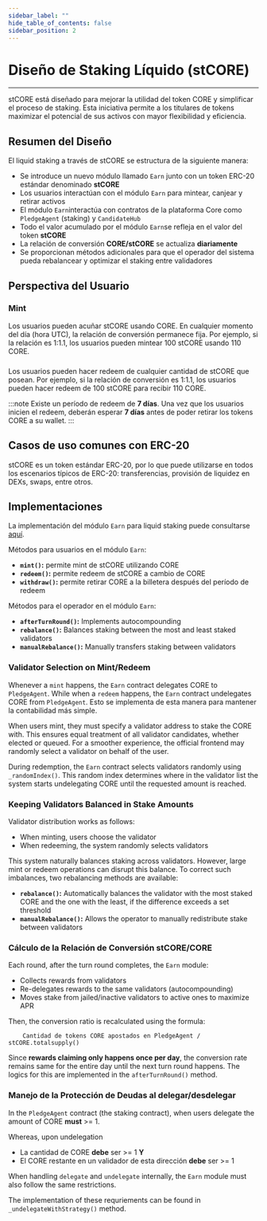 ```yaml
---
sidebar_label: ""
hide_table_of_contents: false
sidebar_position: 2
---
```


# Diseño de Staking Líquido (stCORE)

---

stCORE está diseñado para mejorar la utilidad del token CORE y simplificar el proceso de staking. Esta iniciativa permite a los titulares de tokens maximizar el potencial de sus activos con mayor flexibilidad y eficiencia.

## Resumen del Diseño

El liquid staking a través de stCORE se estructura de la siguiente manera:

- Se introduce un nuevo módulo llamado `Earn` junto con un token ERC-20 estándar denominado **stCORE**
- Los usuarios interactúan con el módulo `Earn` para mintear, canjear y retirar activos
- El módulo `Earn`interactúa con contratos de la plataforma Core como `PledgeAgent` (staking) y `CandidateHub`
- Todo el valor acumulado por el módulo `Earn`se refleja en el valor del token **stCORE**
- La relación de conversión **CORE/stCORE** se actualiza **diariamente**
- Se proporcionan métodos adicionales para que el operador del sistema pueda rebalancear y optimizar el staking entre validadores

## Perspectiva del Usuario

### Mint

Los usuarios pueden acuñar stCORE usando CORE. En cualquier momento del día (hora UTC), la relación de conversión permanece fija. Por ejemplo, si la relación es 1:1.1, los usuarios pueden mintear 100 stCORE usando 110 CORE.

###

Los usuarios pueden hacer redeem de cualquier cantidad de stCORE que posean. Por ejemplo, si la relación de conversión es 1:1.1, los usuarios pueden hacer redeem de 100 stCORE para recibir 110 CORE.

:::note
Existe un período de redeem de **7 días**. Una vez que los usuarios inicien el redeem, deberán esperar **7 días** antes de poder retirar los tokens CORE a su wallet.
:::

## Casos de uso comunes con ERC-20

stCORE es un token estándar ERC-20, por lo que puede utilizarse en todos los escenarios típicos de ERC-20: transferencias, provisión de liquidez en DEXs, swaps, entre otros.

## Implementaciones

La implementación del módulo `Earn` para liquid staking puede consultarse [aquí](https://github.com/coredao-org/Earn/blob/main/contracts/Earn.sol).

Métodos para usuarios en el módulo `Earn`:

- **`mint()`:** permite mint de stCORE utilizando CORE
- **`redeem()`:** permite redeem de stCORE a cambio de CORE
- **`withdraw()`:** permite retirar CORE a la billetera después del período de redeem

Métodos para el operador en el módulo `Earn`:

- **`afterTurnRound()`:** Implements autocompounding
- **`rebalance()`:** Balances staking between the most and least staked validators
- **`manualRebalance()`:** Manually transfers staking between validators

### Validator Selection on Mint/Redeem

Whenever a `mint` happens, the `Earn` contract delegates CORE to `PledgeAgent`. While when a `redeem` happens, the `Earn` contract undelegates CORE from `PledgeAgent`. Esto se implementa de esta manera para mantener la contabilidad más simple.

When users mint, they must specify a validator address to stake the CORE with. This ensures equal treatment of all validator candidates, whether elected or queued. For a smoother experience, the official frontend may randomly select a validator on behalf of the user.

During redemption, the `Earn` contract selects validators randomly using `_randomIndex()`. This random index determines where in the validator list the system starts undelegating CORE until the requested amount is reached.

### Keeping Validators Balanced in Stake Amounts

Validator distribution works as follows:

- When minting, users choose the validator
- When redeeming, the system randomly selects validators

This system naturally balances staking across validators. However, large mint or redeem operations can disrupt this balance. To correct such imbalances, two rebalancing methods are available:

- **`rebalance()`:** Automatically balances the validator with the most staked CORE and the one with the least, if the difference exceeds a set threshold
- **`manualRebalance()`:** Allows the operator to manually redistribute stake between validators

### Cálculo de la Relación de Conversión stCORE/CORE

Each round, after the turn round completes, the `Earn` module:

- Collects rewards from validators
- Re-delegates rewards to the same validators (autocompounding)
- Moves stake from jailed/inactive validators to active ones to maximize APR

Then, the conversion ratio is recalculated using the formula:

```
    Cantidad de tokens CORE apostados en PledgeAgent / stCORE.totalsupply() 
```

Since **rewards claiming only happens once per day**, the conversion rate remains same for the entire day until the next turn round happens. The logics for this are implemented in the `afterTurnRound()` method.

### Manejo de la Protección de Deudas al delegar/desdelegar

In the `PledgeAgent` contract (the staking contract), when users delegate the amount of CORE **must** >= 1.

Whereas, upon  undelegation

- La cantidad de CORE **debe** ser >= 1 **Y**
- El CORE restante en un validador de esta dirección **debe** ser >= 1

When handling `delegate` and `undelegate` internally, the `Earn` module must also follow the same restrictions.

The implementation of these requriements can be found in `_undelegateWithStrategy()` method.

